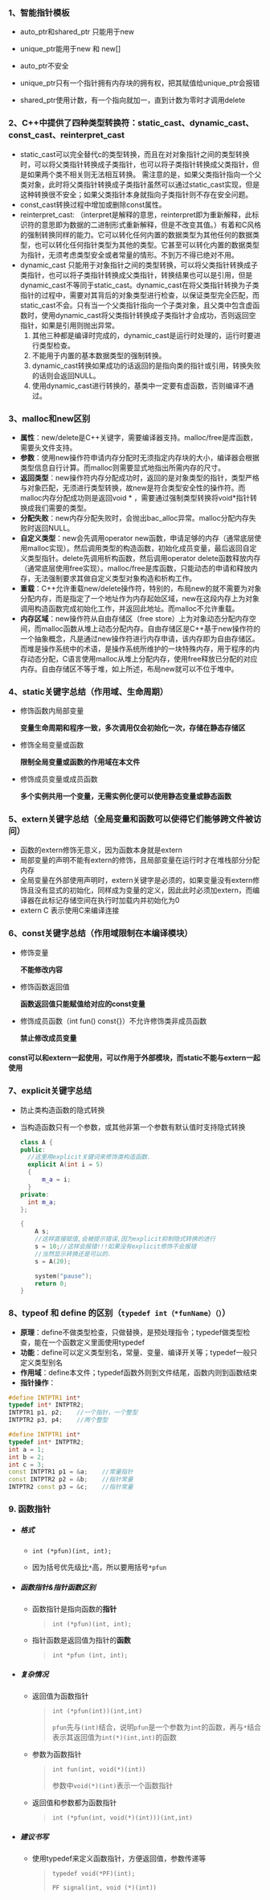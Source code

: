 ### 1、智能指针模板

* auto_ptr和shared_ptr 只能用于new

* unique_ptr能用于new 和 new[]

* auto_ptr不安全

* unique_ptr只有一个指针拥有内存块的拥有权，把其赋值给unique_ptr会报错

* shared_ptr使用计数，有一个指向就加一，直到计数为零时才调用delete

#### 

### 2、C++中提供了四种类型转换符：static_cast、dynamic_cast、const_cast、reinterpret_cast

* static_cast可以完全替代c的类型转换，而且在对对象指针之间的类型转换时，可以将父类指针转换成子类指针，也可以将子类指针转换成父类指针，但是如果两个类不相关则无法相互转换。 需注意的是，如果父类指针指向一个父类对象，此时将父类指针转换成子类指针虽然可以通过static_cast实现，但是这种转换很不安全；如果父类指针本身就指向子类指针则不存在安全问题。
* const_cast转换过程中增加或删除const属性。
* reinterpret_cast: （interpret是解释的意思，reinterpret即为重新解释，此标识符的意思即为数据的二进制形式重新解释，但是不改变其值。）有着和C风格的强制转换同样的能力。它可以转化任何内置的数据类型为其他任何的数据类型，也可以转化任何指针类型为其他的类型。它甚至可以转化内置的数据类型为指针，无须考虑类型安全或者常量的情形。不到万不得已绝对不用。
* dynamic_cast 只能用于对象指针之间的类型转换，可以将父类指针转换成子类指针，也可以将子类指针转换成父类指针，转换结果也可以是引用，但是dynamic_cast不等同于static_cast。dynamic_cast在将父类指针转换为子类指针的过程中，需要对其背后的对象类型进行检查，以保证类型完全匹配，而static_cast不会。只有当一个父类指针指向一个子类对象，且父类中包含虚函数时，使用dynamic_cast将父类指针转换成子类指针才会成功，否则返回空指针，如果是引用则抛出异常。
  1. 其他三种都是编译时完成的，dynamic_cast是运行时处理的，运行时要进行类型检查。
  2. 不能用于内置的基本数据类型的强制转换。
  3. dynamic_cast转换如果成功的话返回的是指向类的指针或引用，转换失败的话则会返回NULL。
  4. 使用dynamic_cast进行转换的，基类中一定要有虚函数，否则编译不通过。

#### 

### 3、malloc和new区别

* __属性__：new/delete是C++关键字，需要编译器支持。malloc/free是库函数，需要头文件支持。
* __参数__：使用new操作符申请内存分配时无须指定内存块的大小，编译器会根据类型信息自行计算。而malloc则需要显式地指出所需内存的尺寸。
* __返回类型__：new操作符内存分配成功时，返回的是对象类型的指针，类型严格与对象匹配，无须进行类型转换，故new是符合类型安全性的操作符。而malloc内存分配成功则是返回void \* ，需要通过强制类型转换将void\*指针转换成我们需要的类型。
* __分配失败__：new内存分配失败时，会抛出bac_alloc异常。malloc分配内存失败时返回NULL。
* __自定义类型__：new会先调用operator new函数，申请足够的内存（通常底层使用malloc实现）。然后调用类型的构造函数，初始化成员变量，最后返回自定义类型指针。delete先调用析构函数，然后调用operator delete函数释放内存（通常底层使用free实现）。malloc/free是库函数，只能动态的申请和释放内存，无法强制要求其做自定义类型对象构造和析构工作。
* __重载__：C++允许重载new/delete操作符，特别的，布局new的就不需要为对象分配内存，而是指定了一个地址作为内存起始区域，new在这段内存上为对象调用构造函数完成初始化工作，并返回此地址。而malloc不允许重载。
* __内存区域__：new操作符从自由存储区（free store）上为对象动态分配内存空间，而malloc函数从堆上动态分配内存。自由存储区是C++基于new操作符的一个抽象概念，凡是通过new操作符进行内存申请，该内存即为自由存储区。而堆是操作系统中的术语，是操作系统所维护的一块特殊内存，用于程序的内存动态分配，C语言使用malloc从堆上分配内存，使用free释放已分配的对应内存。自由存储区不等于堆，如上所述，布局new就可以不位于堆中。  

#### 

### 4、static关键字总结（作用域、生命周期）

* 修饰函数内局部变量
  
    __变量生命周期和程序一致，多次调用仅会初始化一次，存储在静态存储区__

* 修饰全局变量或函数
  
    __限制全局变量或函数的作用域在本文件__

* 修饰成员变量或成员函数
  
    __多个实例共用一个变量，无需实例化便可以使用静态变量或静态函数__

#### 

### 5、extern关键字总结（全局变量和函数可以使得它们能够跨文件被访问）

* 函数的extern修饰无意义，因为函数本身就是extern
* 局部变量的声明不能有extern的修饰，且局部变量在运行时才在堆栈部分分配内存
* 全局变量在外部使用声明时，extern关键字是必须的，如果变量没有extern修饰且没有显式的初始化，同样成为变量的定义，因此此时必须加extern，而编译器在此标记存储空间在执行时加载内并初始化为0
* extern C 表示使用C来编译连接

#### 

### 6、const关键字总结（作用域限制在本编译模块）

* 修饰变量 
  
    __不能修改内容__

* 修饰函数返回值
  
    __函数返回值只能赋值给对应的const变量__

* 修饰成员函数（int fun() const{}）不允许修饰类非成员函数
  
    __禁止修改成员变量__

#### const可以和extern一起使用，可以作用于外部模块，而static不能与extern一起使用

#### 

### 7、explicit关键字总结

* 防止类构造函数的隐式转换

* 当构造函数只有一个参数，或其他非第一个参数有默认值时支持隐式转换
  
  ```cpp
  class A {
  public:
    //这里用explicit关键词来修饰类构造函数.
    explicit A(int i = 5)
    {
        m_a = i;
    }
  private:
    int m_a;
  };
  ```
  
  ```cpp
  {
      A s;
      //这样直接赋值,会被提示错误,因为explicit抑制隐式转换的进行
      s = 10;//这样会报错!!!如果没有explicit修饰不会报错
      //当然显示转换还是可以的.
      s = A(20);
  
      system("pause");
      return 0;
  }
  ```

#### 

### 8、typeof 和 define 的区别（```typedef int（*funName）（）```）

* __原理__：define不做类型检查，只做替换，是预处理指令；typedef做类型检查，能在一个函数定义里面使用typedef
* __功能__：define可以定义类型别名，常量、变量、编译开关等；typedef一般只定义类型别名
* __作用域__：define本文件；typedef函数外则到文件结尾，函数内则到函数结束
* __指针操作__：

```cpp
#define INTPTR1 int*
typedef int* INTPTR2;
INTPTR1 p1, p2;    //一个指针，一个整型
INTPTR2 p3, p4;    //两个整型
```

```cpp
#define INTPTR1 int*
typedef int* INTPTR2;
int a = 1;
int b = 2;
int c = 3;
const INTPTR1 p1 = &a;    //常量指针
const INTPTR2 p2 = &b;    //指针常量
INTPTR2 const p3 = &c;    //指针常量
```

#### 

### 9. 函数指针

- ##### 格式
  
  - `int (*pfun)(int, int);`
  
  - 因为括号优先级比`*`高，所以要用括号`*pfun`

- ##### 函数指针&指针函数区别
  
  - 函数指针是指向函数的**指针**
    
    > `int (*pfun)(int, int);`
  
  - 指针函数是返回值为指针的**函数**
    
    > `int *pfun (int, int);`

- ##### 复杂情况
  
  - 返回值为函数指针
    
    > `int (*pfun(int))(int,int)`
    > 
    > `pfun`先与`(int)`结合，说明`pfun`是一个参数为`int`的函数，再与`*`结合表示其返回值为`int(*)(int,int)`的函数
  
  - 参数为函数指针
    
    > `int fun(int, void(*)(int))`
    > 
    > 参数中`void(*)(int)`表示一个函数指针
  
  - 返回值和参数都为函数指针
    
    > `int (*pfun(int, void(*)(int)))(int,int)`

- ##### 建议书写
  
  - 使用typedef来定义函数指针，方便返回值，参数传递等
    
    > `typedef void(*PF)(int);`
    > 
    > `PF signal(int, void (*)(int))`


